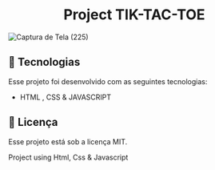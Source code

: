 <h1 align="center"> Project TIK-TAC-TOE </h1>


![Captura de Tela (225)](https://github.com/Scarlosandre0/TIK-TAC-TOE---Source-Code--/assets/61121205/172a7bad-4fba-4a12-b7d0-1f4d6f67eaa2)

## 🚀 Tecnologias

Esse projeto foi desenvolvido com as seguintes tecnologias:

- HTML , CSS & JAVASCRIPT

## :memo: Licença

Esse projeto está sob a licença MIT.

Project using Html, Css &amp; Javascript


